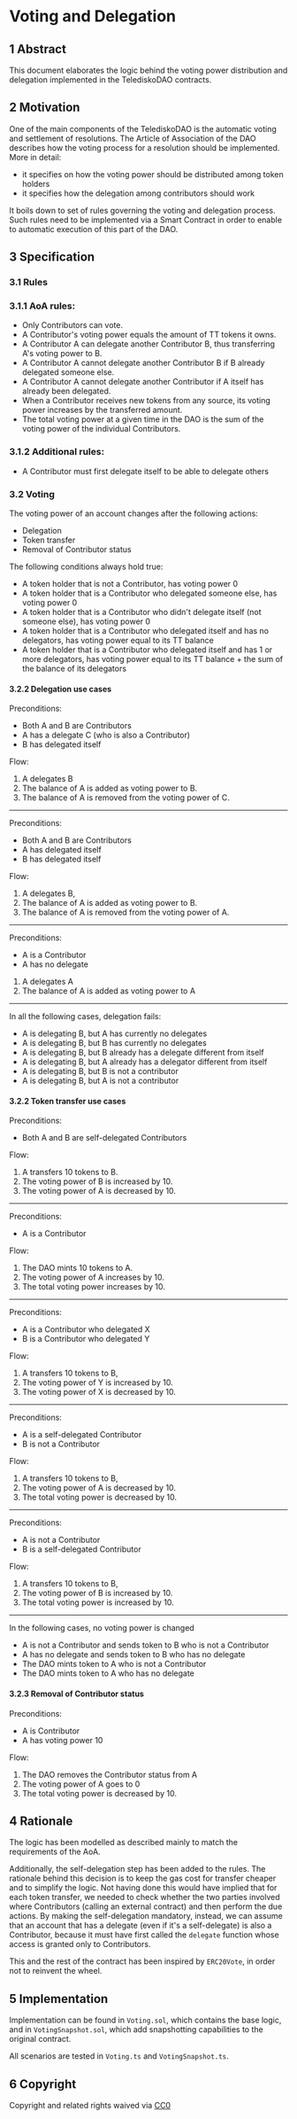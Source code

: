 # Voting and Delegation

## 1 Abstract

This document elaborates the logic behind the voting power distribution and delegation implemented in the TelediskoDAO contracts.

## 2 Motivation

One of the main components of the TelediskoDAO is the automatic voting and settlement of resolutions. The Article of Association of the DAO describes how the voting process for a resolution should be implemented. More in detail:

* it specifies on how the voting power should be distributed among token holders
* it specifies how the delegation among contributors should work

It boils down to set of rules governing the voting and delegation process. Such rules need to be implemented via a Smart Contract in order to enable to automatic execution of this part of the DAO. 
## 3 Specification
### 3.1 Rules
### 3.1.1 AoA rules:
* Only Contributors can vote.
* A Contributor's voting power equals the amount of TT tokens it owns.
* A Contributor A can delegate another Contributor B, thus transferring A's voting power to B.
* A Contributor A cannot delegate another Contributor B if B already delegated someone else.
* A Contributor A cannot delegate another Contributor if A itself has already been delegated.
* When a Contributor receives new tokens from any source, its voting power increases by the transferred amount.
* The total voting power at a given time in the DAO is the sum of the voting power of the individual Contributors.

### 3.1.2 Additional rules:
* A Contributor must first delegate itself to be able to delegate others

### 3.2 Voting
The voting power of an account changes after the following actions:
* Delegation
* Token transfer
* Removal of Contributor status

The following conditions always hold true:
* A token holder that is not a Contributor, has voting power 0
* A token holder that is a Contributor who delegated someone else, has voting power 0
* A token holder that is a Contributor who didn't delegate itself (not someone else), has voting power 0
* A token holder that is a Contributor who delegated itself and has no delegators, has voting power equal to its TT balance
* A token holder that is a Contributor who delegated itself and has 1 or more delegators, has voting power equal to its TT balance + the sum of the balance of its delegators

#### 3.2.2 Delegation use cases
Preconditions: 
* Both A and B are Contributors
* A has a delegate C (who is also a Contributor)
* B has delegated itself

Flow:
1. A delegates B
2. The balance of A is added as voting power to B.
3. The balance of A is removed from the voting power of C.
---
Preconditions:
* Both A and B are Contributors
* A has delegated itself
* B has delegated itself

Flow:
1. A delegates B, 
2. The balance of A is added as voting power to B.
3. The balance of A is removed from the voting power of A.
---
Preconditions:
* A is a Contributor
* A has no delegate

1. A delegates A
2. The balance of A is added as voting power to A
---
In all the following cases, delegation fails:
* A is delegating B, but A has currently no delegates
* A is delegating B, but B has currently no delegates
* A is delegating B, but B already has a delegate different from itself
* A is delegating B, but A already has a delegator different from itself
* A is delegating B, but B is not a contributor
* A is delegating B, but A is not a contributor

#### 3.2.2 Token transfer use cases
Preconditions: 
* Both A and B are self-delegated Contributors

Flow:
1. A transfers 10 tokens to B.
2. The voting power of B is increased by 10.
3. The voting power of A is decreased by 10.
---
Preconditions:
* A is a Contributor

Flow:
1. The DAO mints 10 tokens to A. 
2. The voting power of A increases by 10.
3. The total voting power increases by 10.
---
Preconditions:
* A is a Contributor who delegated X
* B is a Contributor who delegated Y

Flow:
1. A transfers 10 tokens to B, 
2. The voting power of Y is increased by 10.
3. The voting power of X is decreased by 10.
---
Preconditions:
* A is a self-delegated Contributor
* B is not a Contributor

Flow:
1. A transfers 10 tokens to B, 
2. The voting power of A is decreased by 10.
3. The total voting power is decreased by 10.
---
Preconditions:
* A is not a Contributor
* B is a self-delegated Contributor

Flow:
1. A transfers 10 tokens to B, 
2. The voting power of B is increased by 10.
3. The total voting power is increased by 10.
---
In the following cases, no voting power is changed
* A is not a Contributor and sends token to B who is not a Contributor
* A has no delegate and sends token to B who has no delegate
* The DAO mints token to A who is not a Contributor
* The DAO mints token to A who has no delegate

#### 3.2.3 Removal of Contributor status
Preconditions:
* A is Contributor
* A has voting power 10

Flow: 
1. The DAO removes the Contributor status from A
2. The voting power of A goes to 0
3. The total voting power is decreased by 10.


## 4 Rationale

The logic has been modelled as described mainly to match the requirements of the AoA. 

Additionally, the self-delegation step has been added to the rules.
The rationale behind this decision is to keep the gas cost for transfer cheaper and to simplify the logic.
Not having done this would have implied that for each token transfer, we needed to check whether the two parties involved where Contributors (calling an external contract) and then perform the due actions. By making the self-delegation mandatory, instead, we can assume that an account that has a delegate (even if it's a self-delegate) is also a Contributor, because it must have first called the `delegate` function whose access is granted only to Contributors.

This and the rest of the contract has been inspired by `ERC20Vote`, in order not to reinvent the wheel.

## 5 Implementation

Implementation can be found in `Voting.sol`, which contains the base logic, and in `VotingSnapshot.sol`, which add snapshotting capabilities to the original contract.

All scenarios are tested in `Voting.ts` and `VotingSnapshot.ts`.

## 6 Copyright

<!--All TIPs MUST be released to the public domain.-->

Copyright and related rights waived via
[CC0](https://creativecommons.org/publicdomain/zero/1.0/)